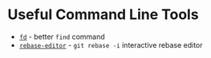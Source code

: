 # Useful Command Line Tools

* [`fd`](https://github.com/sharkdp/fd) - better `find` command
* [`rebase-editor`](https://github.com/sjurba/rebase-editor) - `git rebase -i` interactive rebase editor
